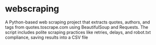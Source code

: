 # webscraping
A Python-based web scraping project that extracts quotes, authors, and tags from quotes.toscrape.com using BeautifulSoup and Requests. The script includes polite scraping practices like retries, delays, and robot.txt compliance, saving results into a CSV file
